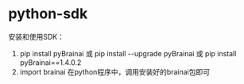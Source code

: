 # python-sdk    
安装和使用SDK：
1. pip install pyBrainai 或 pip install --upgrade pyBrainai
         或 pip install pyBrainai==1.4.0.2
2. import brainai 在python程序中，调用安装好的brainai包即可

